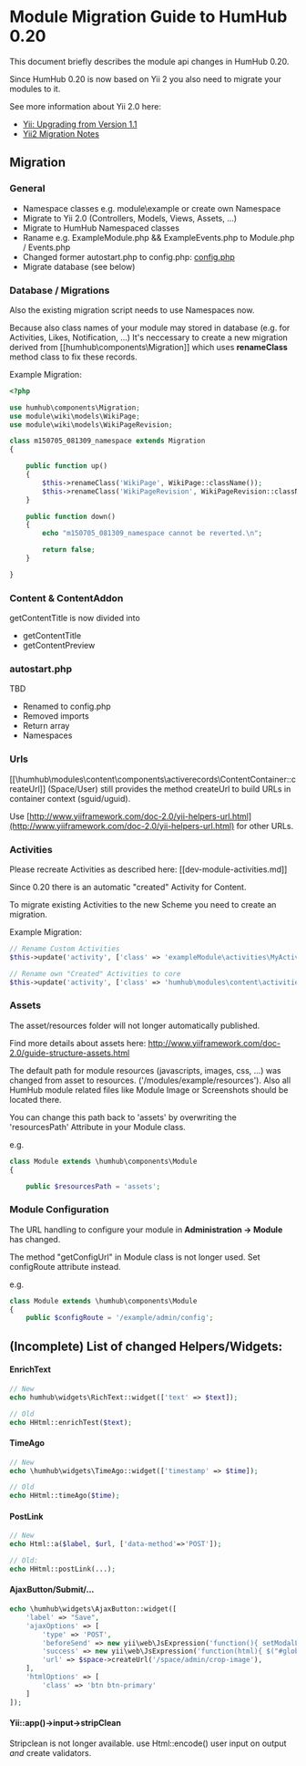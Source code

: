 # Module Migration Guide to HumHub 0.20

This document briefly describes the module api changes in HumHub 0.20.

Since HumHub 0.20 is now based on Yii 2 you also need to migrate your modules to it.

See more information about Yii 2.0 here: 
- [Yii: Upgrading from Version 1.1](http://www.yiiframework.com/doc-2.0/guide-intro-upgrade-from-v1.html)
- [Yii2 Migration Notes](dev-migrate-0.20-yii2.md)

## Migration

### General

- Namespace classes e.g. module\example or create own Namespace
- Migrate to Yii 2.0 (Controllers, Models, Views, Assets, ...) 
- Migrate to HumHub Namespaced classes
- Raname e.g. ExampleModule.php && ExampleEvents.php   to Module.php / Events.php
- Changed former autostart.php to config.php: [config.php](dev-module-index.md#configphp)
- Migrate database (see below)

### Database / Migrations

Also the existing migration script needs to use Namespaces now.

Because also class names of your module may stored in database (e.g. for Activities, Likes, Notification, ...)
It's neccessary to create a new migration derived from [[humhub\components\Migration]] which uses **renameClass** method class to fix these records.

Example Migration:

```php
<?php

use humhub\components\Migration;
use module\wiki\models\WikiPage;
use module\wiki\models\WikiPageRevision;

class m150705_081309_namespace extends Migration
{

    public function up()
    {
        $this->renameClass('WikiPage', WikiPage::className());
        $this->renameClass('WikiPageRevision', WikiPageRevision::className());
    }

    public function down()
    {
        echo "m150705_081309_namespace cannot be reverted.\n";

        return false;
    }

}
```

### Content & ContentAddon

getContentTitle is now divided into

- getContentTitle
- getContentPreview


### autostart.php

TBD

- Renamed to config.php
- Removed imports
- Return array
- Namespaces

### Urls

[[\humhub\modules\content\components\activerecords\ContentContainer::createUrl]] (Space/User) still provides the method createUrl to build URLs in container context (sguid/uguid).

Use [http://www.yiiframework.com/doc-2.0/yii-helpers-url.html](http://www.yiiframework.com/doc-2.0/yii-helpers-url.html) for other URLs.

### Activities

Please recreate Activities as described here: [[dev-module-activities.md]]

Since 0.20 there is an automatic "created" Activity for Content. 

To migrate existing Activities to the new Scheme you need to create an migration.

Example Migration:

```php
// Rename Custom Activities
$this->update('activity', ['class' => 'exampleModule\activities\MyActivity'], ['class' => 'OldActivityName']);

// Rename own "Created" Activities to core 
$this->update('activity', ['class' => 'humhub\modules\content\activities\ContentCreated', 'module' => 'content'], ['class' => 'PollCreated']);
```

### Assets

The asset/resources folder will not longer automatically published.

Find more details about assets here:
http://www.yiiframework.com/doc-2.0/guide-structure-assets.html

The default path for module resources (javascripts, images, css, ...) was changed from asset to resources. ('/modules/example/resources').
Also all HumHub module related files like Module Image or Screenshots should be located there.

You can change this path back to 'assets' by overwriting the 'resourcesPath' Attribute in your Module class.

e.g.

```php
class Module extends \humhub\components\Module
{

    public $resourcesPath = 'assets';
```

### Module Configuration 

The URL handling to configure your module in **Administration -> Module** has changed.

The method "getConfigUrl" in Module class is not longer used.
Set configRoute attribute instead.

e.g.

```php
class Module extends \humhub\components\Module
{
    public $configRoute = '/example/admin/config';
```

## (Incomplete) List of changed Helpers/Widgets:

#### EnrichText

```php
// New
echo humhub\widgets\RichText::widget(['text' => $text]);

// Old
echo HHtml::enrichTest($text);
```

#### TimeAgo
```php
// New
echo \humhub\widgets\TimeAgo::widget(['timestamp' => $time]);

// Old
echo HHtml::timeAgo($time);
```

#### PostLink
```php
// New
echo Html::a($label, $url, ['data-method'=>'POST']);

// Old:
echo HHtml::postLink(...);
```

#### AjaxButton/Submit/...
```php
echo \humhub\widgets\AjaxButton::widget([
    'label' => "Save",
    'ajaxOptions' => [
        'type' => 'POST',
        'beforeSend' => new yii\web\JsExpression('function(){ setModalLoader(); }'),
        'success' => new yii\web\JsExpression('function(html){ $("#globalModal").html(html); }'),
        'url' => $space->createUrl('/space/admin/crop-image'),
    ],
    'htmlOptions' => [
        'class' => 'btn btn-primary'
    ]
]);
```

#### Yii::app()->input->stripClean

Stripclean is not longer available. use Html::encode() user input on output _and_ create validators.
